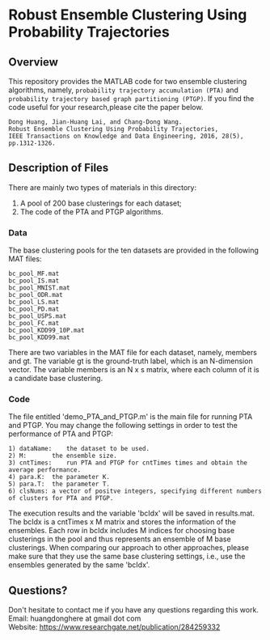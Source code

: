 # Robust Ensemble Clustering Using Probability Trajectories

## Overview
This repository provides the MATLAB code for two ensemble clustering algorithms, namely, `probability trajectory accumulation (PTA)`
and `probability trajectory based graph partitioning (PTGP)`. If you find the code useful for your research,please cite the paper below.   

```
Dong Huang, Jian-Huang Lai, and Chang-Dong Wang. 
Robust Ensemble Clustering Using Probability Trajectories, 
IEEE Transactions on Knowledge and Data Engineering, 2016, 28(5), pp.1312-1326.
```

## Description of Files
There are mainly two types of materials in this directory:
1. A pool of 200 base clusterings for each dataset;  
2. The code of the PTA and PTGP algorithms.

### Data

The base clustering pools for the ten datasets are provided in the following MAT files:

```
bc_pool_MF.mat
bc_pool_IS.mat
bc_pool_MNIST.mat
bc_pool_ODR.mat
bc_pool_LS.mat
bc_pool_PD.mat
bc_pool_USPS.mat
bc_pool_FC.mat
bc_pool_KDD99_10P.mat
bc_pool_KDD99.mat
```

There are two variables in the MAT file for each dataset, namely, members and gt. The variable gt is the ground-truth label, which is an N-dimension vector. The variable members is an N x s matrix, where each column of it is a candidate base clustering.


### Code

The file entitled 'demo_PTA_and_PTGP.m' is the main file for running PTA and PTGP. You may change the following settings in order to test the performance of PTA and PTGP:

```
1) dataName:	the dataset to be used.
2) M:		the ensemble size.
3) cntTimes:	run PTA and PTGP for cntTimes times and obtain the average performance.
4) para.K:	the parameter K.
5) para.T:	the parameter T.
6) clsNums:	a vector of positve integers, specifying different numbers of clusters for PTA and PTGP.
```

The execution results and the variable 'bcIdx' will be saved in results.mat. The bcIdx is a cntTimes x M matrix and stores the information of the ensembles. Each row in bcIdx includes M indices for choosing base clusterings in the pool and thus represents an ensemble of M base clusterings. When comparing our approach to other approaches, please make sure that they use the same base clustering settings, i.e., use the ensembles generated by the same 'bcIdx'.

## Questions?
Don't hesitate to contact me if you have any questions regarding this work.  
Email: huangdonghere at gmail dot com  
Website: https://www.researchgate.net/publication/284259332  

	
